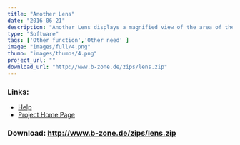 ```yaml
---
title: "Another Lens"
date: "2016-06-21"
description: "Another Lens displays a magnified view of the area of the mouse cursor. Quite handy, for example, for drawing software."
type: "Software"
tags: ['Other function','Other need' ]
image: "images/full/4.png"
thumb: "images/thumbs/4.png"
project_url: ""
download_url: "http://www.b-zone.de/zips/lens.zip"
---
```



### Links:
- <a href="http://www.oatsoft.org/Software/another-lens/help">Help</a>
- <a href="http://www.b-zone.de/software/lens.htm">Project Home Page</a>

### Download: http://www.b-zone.de/zips/lens.zip 